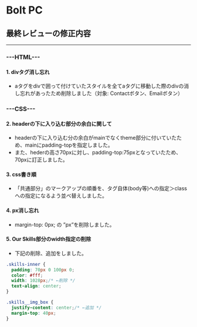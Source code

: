 # Bolt PC
## 最終レビューの修正内容
----------
### ---HTML---
#### 1. divタグ消し忘れ
 - aタグをdivで囲って付けていたスタイルを全てaタグに移動した際のdivの消し忘れがあったため削除しました（対象: Contactボタン、Emailボタン）

### ---CSS---
#### 2. headerの下に入り込む部分の余白に関して
- headerの下に入り込む分の余白がmainでなくtheme部分に付いていたため、mainにpadding-topを指定しました。
- また、hederの高さ70pxに対し、padding-top:75pxとなっていたため、70pxに訂正しました。

#### 3. css書き順
- 「共通部分」のマークアップの順番を、タグ自体(body等)への指定＞classへの指定になるよう並べ替えしました。

#### 4. px消し忘れ
- margin-top: 0px; の ”px”を削除しました。

#### 5. Our Skills部分のwidth指定の削除
- 下記の削除、追加をしました。
```css
.skills-inner {
  padding: 70px 0 100px 0;
  color: #fff;
  width: 1028px;/* ←削除 */
  text-align: center;
}

.skills__img_box {
  justify-content: center;/* ←追加 */
  margin-top: 40px;
}
```





